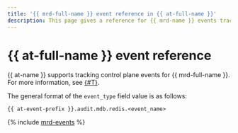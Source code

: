```yaml
---
title: '{{ mrd-full-name }} event reference in {{ at-full-name }}'
description: This page gives a reference for {{ mrd-name }} events tracked in {{ at-name }}.
---
```


# {{ at-full-name }} event reference

{{ at-name }} supports tracking control plane events for {{ mrd-full-name }}. For more information, see [{#T}](../audit-trails/concepts/format.md).

The general format of the `event_type` field value is as follows:

```text
{{ at-event-prefix }}.audit.mdb.redis.<event_name>
```

{% include [mrd-events](../_includes/audit-trails/events/mrd-events.md) %}

